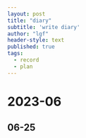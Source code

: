 ```yaml
---
layout: post
title: "diary"
subtitle: 'write diary'
author: "lgf"
header-style: text
published: true
tags:
  - record
  - plan
---
```


# 2023-06
## 06-25



